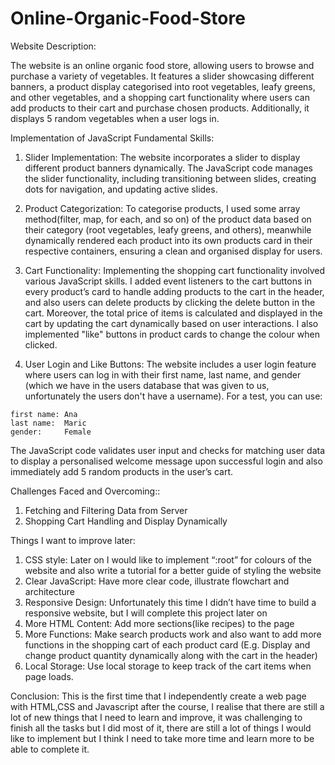 # Online-Organic-Food-Store

Website Description:

The website is an online organic food store, allowing users to browse and purchase a variety of vegetables. It features a slider showcasing different banners, a product display categorised into root vegetables, leafy greens, and other vegetables, and a shopping cart functionality where users can add products to their cart and purchase chosen products. Additionally, it displays 5 random vegetables when a user logs in.

Implementation of JavaScript Fundamental Skills:

1. Slider Implementation: The website incorporates a slider to display different product banners dynamically. The JavaScript code manages the slider functionality, including transitioning between slides, creating dots for navigation, and updating active slides.

2. Product Categorization: To categorise products, I used some array method(filter, map, for each, and so on) of the product data based on their category (root vegetables, leafy greens, and others), meanwhile dynamically rendered each product into its own products card in their respective containers, ensuring a clean and organised display for users.

3. Cart Functionality: Implementing the shopping cart functionality involved various JavaScript skills. I added event listeners to the cart buttons in every product’s card to handle adding products to the cart in the header, and also users can delete products by clicking the delete button in the cart. Moreover, the total price of items is calculated and displayed in the cart by updating the cart dynamically based on user interactions. I also implemented "like" buttons in product cards to change the colour when clicked.

4. User Login and Like Buttons: The website includes a user login feature where users can log in with their first name, last name, and gender (which we have in the users database that was given to us, unfortunately the users don't have a username). For a test, you can use:
```
first name: Ana
last name:  Maric
gender:     Female
```

The JavaScript code validates user input and checks for matching user data to display a personalised welcome message upon successful login and also immediately add 5 random products in the user’s cart.

Challenges Faced and Overcoming::

1. Fetching and Filtering Data from Server
2. Shopping Cart Handling and Display Dynamically

Things I want to improve later:

1. CSS style: Later on I would like to implement “:root” for colours of the website and also write a tutorial for a better guide of styling the website
2. Clear JavaScript: Have more clear code, illustrate flowchart and architecture
3. Responsive Design: Unfortunately this time I didn’t have time to build a responsive website, but I will complete this project later on
4. More HTML Content: Add more sections(like recipes) to the page
5. More Functions: Make search products work and also want to add more functions in the shopping cart of each product card (E.g. Display and change product quantity dynamically along with the cart in the header)
6. Local Storage: Use local storage to keep track of the cart items when page loads.

Conclusion:
This is the first time that I independently create a web page with HTML,CSS and Javascript after the course, I realise that there are still a lot of new things that I need to learn and improve, it was challenging to finish all the tasks but I did most of it, there are still a lot of things I would like to implement but I think I need to take more time and learn more to be able to complete it.
